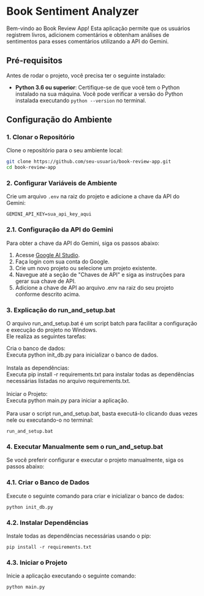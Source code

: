 # Book Sentiment Analyzer

Bem-vindo ao Book Review App! Esta aplicação permite que os usuários registrem livros, adicionem comentários e obtenham análises de sentimentos para esses comentários utilizando a API do Gemini.

## Pré-requisitos

Antes de rodar o projeto, você precisa ter o seguinte instalado:

- **Python 3.6 ou superior**: Certifique-se de que você tem o Python instalado na sua máquina. Você pode verificar a versão do Python instalada executando `python --version` no terminal.

## Configuração do Ambiente

### 1. Clonar o Repositório

Clone o repositório para o seu ambiente local:

```bash
git clone https://github.com/seu-usuario/book-review-app.git
cd book-review-app
```
### 2. Configurar Variáveis de Ambiente

Crie um arquivo `.env` na raiz do projeto e adicione a chave da API do Gemini:

```
GEMINI_API_KEY=sua_api_key_aqui
```

### 2.1. Configuração da API do Gemini
Para obter a chave da API do Gemini, siga os passos abaixo:

1.  Acesse [Google AI Studio](https://aistudio.google.com/app/apikey).
2.  Faça login com sua conta do Google.  
3.  Crie um novo projeto ou selecione um projeto existente.  
4.  Navegue até a seção de "Chaves de API" e siga as instruções para gerar sua chave de API. 
5.  Adicione a chave de API ao arquivo .env na raiz do seu projeto conforme descrito acima.  

### 3. Explicação do run_and_setup.bat
O arquivo run_and_setup.bat é um script batch para facilitar a configuração e execução do projeto no Windows.  
Ele realiza as seguintes tarefas:

Cria o banco de dados:  
Executa python init_db.py para inicializar o banco de dados.  
<br> 
Instala as dependências:   
Executa pip install -r requirements.txt para instalar todas as dependências necessárias listadas no arquivo requirements.txt.  
<br> 
Iniciar o Projeto:   
Executa python main.py para iniciar a aplicação.  
<br> 
Para usar o script run_and_setup.bat, basta executá-lo clicando duas vezes nele ou executando-o no terminal:

```
run_and_setup.bat
```

### 4. Executar Manualmente sem o run_and_setup.bat
Se você preferir configurar e executar o projeto manualmente, siga os passos abaixo:
<br>  
### 4.1. Criar o Banco de Dados
Execute o seguinte comando para criar e inicializar o banco de dados:
```
python init_db.py
```
### 4.2. Instalar Dependências
Instale todas as dependências necessárias usando o pip:
```
pip install -r requirements.txt
```
### 4.3. Iniciar o Projeto
Inicie a aplicação executando o seguinte comando:
```
python main.py
```
<br> 
<br> 
<br> 
